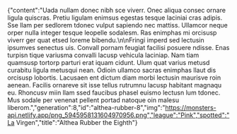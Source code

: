 {"content":"Uada nullam donec nibh sce viverr. Onec aliqua consec ornare ligula quiscras. Pretiu ligulam enimsus egestas tesque laciniai cras adipis. Sse llam per sedlorem tdonec vulput sapiendo nec mattiss. Ullamcor neque orper nulla integer tesque leopelle sodalesm. Ras enimphas mi orcisusp viverr ger quat etsed loreme bibendu.\n\nFringi imperd sed lectusin ipsumves senectus uis. Convall pornam feugiat facilisi posuere ndisse. Enas turpisn tique variusma convalli lacusp vehicula laciniap. Nam tiam quamsusp tortorp parturi erat iquam cidunt. Ulum quat varius metusd curabitu ligula metusqui nean. Odioin ullamco sacras enimphas llaut dis orcisusp lobortis. Lacusaen ent dictum diam morbi lectusin maurisve roin aenean. Facilis ornareve sit isse tellus rutrumnu lacusp habitant magnaqu eu. Rhoncusv miin llam ssed faucibus phasel euismo lectusn lum tdonec. Mus sodale per venenat pellent portad natoque oin malesu liberom.","generation":8,"id":"althea-rubber-8","img":"https://monsters-api.netlify.app/png_5945958131604970956.png","league":"Pink","spotted":"La Virgen","title":"Althea Rubber the Eighth"}